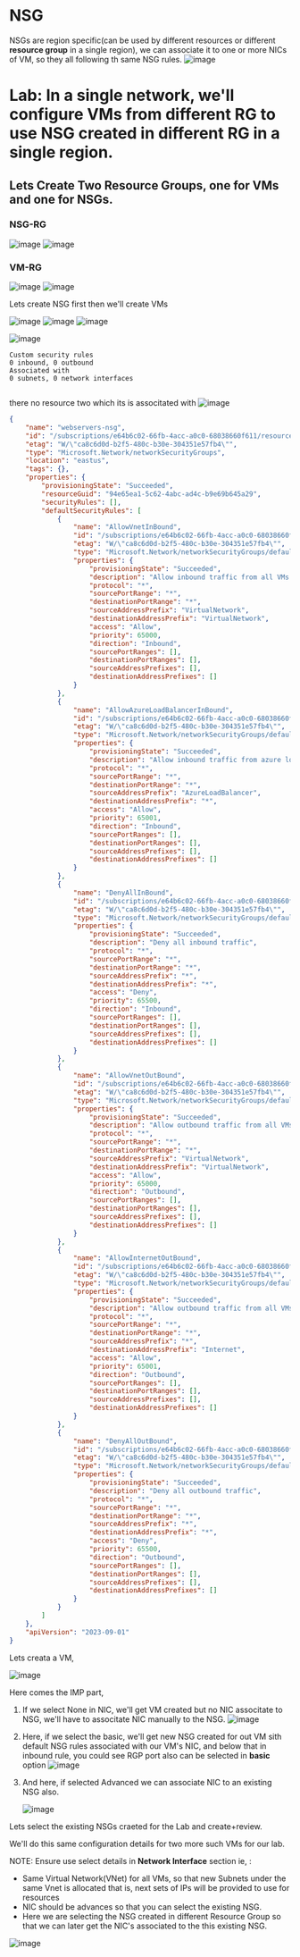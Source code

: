 # NSG
NSGs are region specific(can be used by different resources or different **resource group** in a single region), we can associate it to one or more NICs of VM, so they all following th same NSG rules.
![image](https://github.com/user-attachments/assets/929e0680-10c2-49de-ae81-a3407086ba70)


# **Lab: In a single network, we'll configure VMs from different RG to use NSG created in different RG in a single region.**
## Lets Create Two Resource Groups, one for VMs and one for NSGs.

### NSG-RG
![image](https://github.com/user-attachments/assets/d34e720d-ed6d-4fea-a9c1-7d7125ec4e72)
![image](https://github.com/user-attachments/assets/9b5fba47-23bd-499d-a91c-7cfbb28b9b7c)

### VM-RG
![image](https://github.com/user-attachments/assets/d2d918de-62db-4bf3-83f4-633f0506587c)
![image](https://github.com/user-attachments/assets/81a23106-91af-478d-b5d8-2a2a9d93f98d)


Lets create NSG first then we'll create VMs

![image](https://github.com/user-attachments/assets/7acf03e9-8d08-466c-8c34-b677419ad8cd)
![image](https://github.com/user-attachments/assets/48c961fa-5976-41d7-bf2c-eba102e9fb2a)
![image](https://github.com/user-attachments/assets/98b07eee-c4cb-4946-b627-edae85c649ef)


![image](https://github.com/user-attachments/assets/6c0f00c2-6a87-499c-a5d3-03d9498e70f8)
```
Custom security rules
0 inbound, 0 outbound
Associated with
0 subnets, 0 network interfaces
  
```

there no resource two which its is associtated with
![image](https://github.com/user-attachments/assets/08d87750-3a21-4944-b114-af07f0f18fa5)

 
```json
{
    "name": "webservers-nsg",
    "id": "/subscriptions/e64b6c02-66fb-4acc-a0c0-68038660f611/resourceGroups/NSG-RG/providers/Microsoft.Network/networkSecurityGroups/webservers-nsg",
    "etag": "W/\"ca8c6d0d-b2f5-480c-b30e-304351e57fb4\"",
    "type": "Microsoft.Network/networkSecurityGroups",
    "location": "eastus",
    "tags": {},
    "properties": {
        "provisioningState": "Succeeded",
        "resourceGuid": "94e65ea1-5c62-4abc-ad4c-b9e69b645a29",
        "securityRules": [],
        "defaultSecurityRules": [
            {
                "name": "AllowVnetInBound",
                "id": "/subscriptions/e64b6c02-66fb-4acc-a0c0-68038660f611/resourceGroups/NSG-RG/providers/Microsoft.Network/networkSecurityGroups/webservers-nsg/defaultSecurityRules/AllowVnetInBound",
                "etag": "W/\"ca8c6d0d-b2f5-480c-b30e-304351e57fb4\"",
                "type": "Microsoft.Network/networkSecurityGroups/defaultSecurityRules",
                "properties": {
                    "provisioningState": "Succeeded",
                    "description": "Allow inbound traffic from all VMs in VNET",
                    "protocol": "*",
                    "sourcePortRange": "*",
                    "destinationPortRange": "*",
                    "sourceAddressPrefix": "VirtualNetwork",
                    "destinationAddressPrefix": "VirtualNetwork",
                    "access": "Allow",
                    "priority": 65000,
                    "direction": "Inbound",
                    "sourcePortRanges": [],
                    "destinationPortRanges": [],
                    "sourceAddressPrefixes": [],
                    "destinationAddressPrefixes": []
                }
            },
            {
                "name": "AllowAzureLoadBalancerInBound",
                "id": "/subscriptions/e64b6c02-66fb-4acc-a0c0-68038660f611/resourceGroups/NSG-RG/providers/Microsoft.Network/networkSecurityGroups/webservers-nsg/defaultSecurityRules/AllowAzureLoadBalancerInBound",
                "etag": "W/\"ca8c6d0d-b2f5-480c-b30e-304351e57fb4\"",
                "type": "Microsoft.Network/networkSecurityGroups/defaultSecurityRules",
                "properties": {
                    "provisioningState": "Succeeded",
                    "description": "Allow inbound traffic from azure load balancer",
                    "protocol": "*",
                    "sourcePortRange": "*",
                    "destinationPortRange": "*",
                    "sourceAddressPrefix": "AzureLoadBalancer",
                    "destinationAddressPrefix": "*",
                    "access": "Allow",
                    "priority": 65001,
                    "direction": "Inbound",
                    "sourcePortRanges": [],
                    "destinationPortRanges": [],
                    "sourceAddressPrefixes": [],
                    "destinationAddressPrefixes": []
                }
            },
            {
                "name": "DenyAllInBound",
                "id": "/subscriptions/e64b6c02-66fb-4acc-a0c0-68038660f611/resourceGroups/NSG-RG/providers/Microsoft.Network/networkSecurityGroups/webservers-nsg/defaultSecurityRules/DenyAllInBound",
                "etag": "W/\"ca8c6d0d-b2f5-480c-b30e-304351e57fb4\"",
                "type": "Microsoft.Network/networkSecurityGroups/defaultSecurityRules",
                "properties": {
                    "provisioningState": "Succeeded",
                    "description": "Deny all inbound traffic",
                    "protocol": "*",
                    "sourcePortRange": "*",
                    "destinationPortRange": "*",
                    "sourceAddressPrefix": "*",
                    "destinationAddressPrefix": "*",
                    "access": "Deny",
                    "priority": 65500,
                    "direction": "Inbound",
                    "sourcePortRanges": [],
                    "destinationPortRanges": [],
                    "sourceAddressPrefixes": [],
                    "destinationAddressPrefixes": []
                }
            },
            {
                "name": "AllowVnetOutBound",
                "id": "/subscriptions/e64b6c02-66fb-4acc-a0c0-68038660f611/resourceGroups/NSG-RG/providers/Microsoft.Network/networkSecurityGroups/webservers-nsg/defaultSecurityRules/AllowVnetOutBound",
                "etag": "W/\"ca8c6d0d-b2f5-480c-b30e-304351e57fb4\"",
                "type": "Microsoft.Network/networkSecurityGroups/defaultSecurityRules",
                "properties": {
                    "provisioningState": "Succeeded",
                    "description": "Allow outbound traffic from all VMs to all VMs in VNET",
                    "protocol": "*",
                    "sourcePortRange": "*",
                    "destinationPortRange": "*",
                    "sourceAddressPrefix": "VirtualNetwork",
                    "destinationAddressPrefix": "VirtualNetwork",
                    "access": "Allow",
                    "priority": 65000,
                    "direction": "Outbound",
                    "sourcePortRanges": [],
                    "destinationPortRanges": [],
                    "sourceAddressPrefixes": [],
                    "destinationAddressPrefixes": []
                }
            },
            {
                "name": "AllowInternetOutBound",
                "id": "/subscriptions/e64b6c02-66fb-4acc-a0c0-68038660f611/resourceGroups/NSG-RG/providers/Microsoft.Network/networkSecurityGroups/webservers-nsg/defaultSecurityRules/AllowInternetOutBound",
                "etag": "W/\"ca8c6d0d-b2f5-480c-b30e-304351e57fb4\"",
                "type": "Microsoft.Network/networkSecurityGroups/defaultSecurityRules",
                "properties": {
                    "provisioningState": "Succeeded",
                    "description": "Allow outbound traffic from all VMs to Internet",
                    "protocol": "*",
                    "sourcePortRange": "*",
                    "destinationPortRange": "*",
                    "sourceAddressPrefix": "*",
                    "destinationAddressPrefix": "Internet",
                    "access": "Allow",
                    "priority": 65001,
                    "direction": "Outbound",
                    "sourcePortRanges": [],
                    "destinationPortRanges": [],
                    "sourceAddressPrefixes": [],
                    "destinationAddressPrefixes": []
                }
            },
            {
                "name": "DenyAllOutBound",
                "id": "/subscriptions/e64b6c02-66fb-4acc-a0c0-68038660f611/resourceGroups/NSG-RG/providers/Microsoft.Network/networkSecurityGroups/webservers-nsg/defaultSecurityRules/DenyAllOutBound",
                "etag": "W/\"ca8c6d0d-b2f5-480c-b30e-304351e57fb4\"",
                "type": "Microsoft.Network/networkSecurityGroups/defaultSecurityRules",
                "properties": {
                    "provisioningState": "Succeeded",
                    "description": "Deny all outbound traffic",
                    "protocol": "*",
                    "sourcePortRange": "*",
                    "destinationPortRange": "*",
                    "sourceAddressPrefix": "*",
                    "destinationAddressPrefix": "*",
                    "access": "Deny",
                    "priority": 65500,
                    "direction": "Outbound",
                    "sourcePortRanges": [],
                    "destinationPortRanges": [],
                    "sourceAddressPrefixes": [],
                    "destinationAddressPrefixes": []
                }
            }
        ]
    },
    "apiVersion": "2023-09-01"
}
```

Lets creata a VM,

![image](https://github.com/user-attachments/assets/708977af-b4c4-4d0d-a616-965d7bf5cdca)


Here comes the IMP part,

1. If we select None in NIC, we'll get VM created but no NIC associtate to NSG, we'll have to associtate NIC manually to the NSG.
   ![image](https://github.com/user-attachments/assets/2d4898ae-72db-4181-b1b1-eb6630ae8a1c)

2. Here, if we select the basic, we'll get new NSG created for out VM sith default NSG rules associated with our VM's NIC, and below that in inbound rule, you could see RGP port also can be selected in **basic** option
   ![image](https://github.com/user-attachments/assets/41ac0e77-869c-4f65-a2aa-b63d9ac09d2d)

3. And here, if selected Advanced we can associate NIC to an existing NSG also.

   ![image](https://github.com/user-attachments/assets/717af90b-ed5d-42d0-b170-422caa381813)

Lets select the existing NSGs craeted for the Lab and create+review.

We'll do this same configuration details for two more such VMs for our lab.

NOTE: Ensure use select details in **Network Interface** section 
ie, :
- Same Virtual Network(VNet) for all VMs, so that new Subnets under the same Vnet is allocated that is, next sets of IPs will be provided to use for resources
- NIC should be advances so that you can select the existing NSG.
- Here we are selecting the NSG created in different Resource Group so that we can later get the NIC's associated to the this existing NSG.
  
![image](https://github.com/user-attachments/assets/6222b6e2-557d-4aa7-9e99-19808b1e0e59)


   
